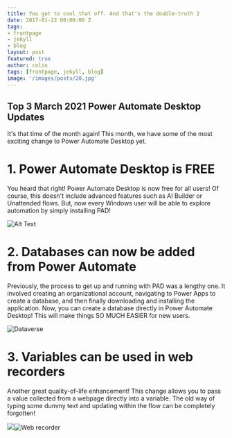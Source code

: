 ```yaml
---
title: You got to cool that off. And that's the double-truth 2
date: 2017-01-22 00:00:00 Z
tags:
- frontpage
- jekyll
- blog
layout: post
featured: true
author: colin
tags: [frontpage, jekyll, blog]
image: '/images/posts/20.jpg'
---
```


## Top 3 March 2021 Power Automate Desktop Updates

It's that time of the month again! This month, we have some of the most exciting change to Power Automate Desktop yet.







# 1. Power Automate Desktop is FREE

You heard that right! Power Automate Desktop is now free for all users! Of course, this doesn't include advanced features such as AI Builder or Unattended flows. But, now every Windows user will be able to explore automation by simply installing PAD!

![Alt Text](https://media.giphy.com/media/Is1O1TWV0LEJi/giphy.gif)



# 2. Databases can now be added from Power Automate

Previously, the process to get up and running with PAD was a lengthy one. It involved creating an organizational account, navigating to Power Apps to create a database, and then finally downloading and installing the application. Now, you can create a database directly in Power Automate Desktop! This will make things SO MUCH EASIER for new users.

![Dataverse]({{site.baseurl}}/_posts/MS-Dataverse-database-1024x806.png)



# 3. Variables can be used in web recorders

Another great quality-of-life enhancement! This change allows you to pass a value collected from a webpage directly into a variable. The old way of typing some dummy text and updating within the flow can be completely forgotten! 

![]({{site.baseurl}}/)![Web recorder]({{site.baseurl}}/_posts/Variables-in-recorders-785x1024.png)
